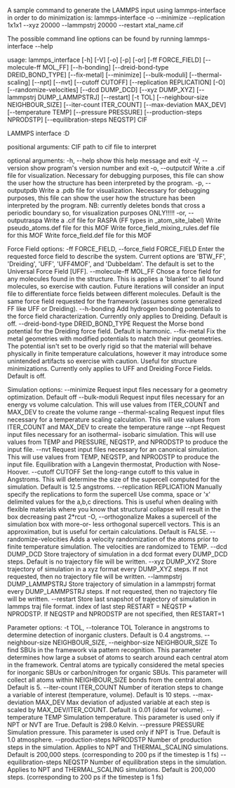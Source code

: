 A sample command to generate the LAMMPS input using lammps-interface in order to do minimization is:
lammps-interface -o --minimize --replication 1x1x1 --xyz 20000 --lammpstrj 20000 --restart xtal_name.cif

The possible command line options can be found by running lammps-interface --help

usage: lammps_interface [-h] [-V] [-o] [-p] [-or] [-ff FORCE_FIELD]
                        [--molecule-ff MOL_FF] [--h-bonding]
                        [--dreid-bond-type DREID_BOND_TYPE] [--fix-metal]
                        [--minimize] [--bulk-moduli] [--thermal-scaling]
                        [--npt] [--nvt] [--cutoff CUTOFF]
                        [--replication REPLICATION] [-O]
                        [--randomize-velocities] [--dcd DUMP_DCD]
                        [--xyz DUMP_XYZ] [--lammpstrj DUMP_LAMMPSTRJ]
                        [--restart] [-t TOL] [--neighbour-size NEIGHBOUR_SIZE]
                        [--iter-count ITER_COUNT] [--max-deviation MAX_DEV]
                        [--temperature TEMP] [--pressure PRESSURE]
                        [--production-steps NPRODSTP]
                        [--equilibration-steps NEQSTP]
                        CIF

LAMMPS interface :D

positional arguments:
  CIF                   path to cif file to interpret

optional arguments:
  -h, --help            show this help message and exit
  -V, --version         show program's version number and exit
  -o, --outputcif       Write a .cif file for visualization. Necessary for
                        debugging purposes, this file can show the user how
                        the structure has been interpreted by the program.
  -p, --outputpdb       Write a .pdb file for visualization. Necessary for
                        debugging purposes, this file can show the user how
                        the structure has been interpreted by the program. NB:
                        currently deletes bonds that cross a periodic boundary
                        so, for visualization purposes ONLY!!!!!
  -or, --outputraspa    Write a .cif file for RASPA (FF types in
                        _atom_site_label) Write pseudo_atoms.def file for this
                        MOF Write force_field_mixing_rules.def file for this
                        MOF Write force_field.def file for this MOF

Force Field options:
  -ff FORCE_FIELD, --force_field FORCE_FIELD
                        Enter the requested force field to describe the
                        system. Current options are 'BTW_FF', 'Dreiding',
                        'UFF', 'UFF4MOF', and 'Dubbeldam'. The default is set
                        to the Universal Force Field [UFF].
  --molecule-ff MOL_FF  Chose a force field for any molecules found in the
                        structure. This is applies a 'blanket' to all found
                        molecules, so exercise with caution. Future iterations
                        will consider an input file to differentiate force
                        fields between different molecules. Default is the
                        same force field requested for the framework (assumes
                        some generalized FF like UFF or Dreiding).
  --h-bonding           Add hydrogen bonding potentials to the force field
                        characterization. Currently only applies to Dreiding.
                        Default is off.
  --dreid-bond-type DREID_BOND_TYPE
                        Request the Morse bond potential for the Dreiding
                        force field. Default is harmonic.
  --fix-metal           Fix the metal geometries with modified potentials to
                        match their input geometries. The potential isn't set
                        to be overly rigid so that the material will behave
                        physically in finite temperature calculations, however
                        it may introduce some unintended artifacts so exercise
                        with caution. Useful for structure minimizations.
                        Currently only applies to UFF and Dreiding Force
                        Fields. Default is off.

Simulation options:
  --minimize            Request input files necessary for a geometry
                        optimization. Default off
  --bulk-moduli         Request input files necessary for an energy vs volume
                        calculation. This will use values from ITER_COUNT and
                        MAX_DEV to create the volume range
  --thermal-scaling     Request input files necessary for a temperature
                        scaling calculation. This will use values from
                        ITER_COUNT and MAX_DEV to create the temperature range
  --npt                 Request input files necessary for an isothermal-
                        isobaric simulation. This will use values from TEMP
                        and PRESSURE, NEQSTP, and NPRODSTP to produce the
                        input file.
  --nvt                 Request input files necessary for an canonical
                        simulation. This will use values from TEMP, NEQSTP,
                        and NPRODSTP to produce the input file. Equilibration
                        with a Langevin thermostat, Production with Nose-
                        Hoover.
  --cutoff CUTOFF       Set the long-range cutoff to this value in Angstroms.
                        This will determine the size of the supercell computed
                        for the simulation. Default is 12.5 angstroms.
  --replication REPLICATION
                        Manually specify the replications to form the
                        supercell Use comma, space or 'x' delimited values for
                        the a,b,c directions. This is useful when dealing with
                        flexible materials where you know that structural
                        collapse will result in the box decreasing past 2*rcut
  -O, --orthogonalize   Makes a supercell of the simulation box with more-or-
                        less orthogonal supercell vectors. This is an
                        approximation, but is useful for certain calculations.
                        Default is FALSE.
  --randomize-velocities
                        Adds a velocity randomization of the atoms prior to
                        finite temperature simulation. The velocities are
                        randomized to TEMP.
  --dcd DUMP_DCD        Store trajectory of simulation in a dcd format every
                        DUMP_DCD steps. Default is no trajectory file will be
                        written.
  --xyz DUMP_XYZ        Store trajectory of simulation in a xyz format every
                        DUMP_XYZ steps. If not requested, then no trajectory
                        file will be written.
  --lammpstrj DUMP_LAMMPSTRJ
                        Store trajectory of simulation in a lammpstrj format
                        every DUMP_LAMMPSTRJ steps. If not requested, then no
                        trajectory file will be written.
  --restart             Store last snapshot of trajectory of simulation in
                        lammps traj file format. index of last step RESTART =
                        NEQSTP + NPRODSTP. If NEQSTP and NPRODSTP are not
                        specified, then RESTART=1

Parameter options:
  -t TOL, --tolerance TOL
                        Tolerance in angstroms to determine detection of
                        inorganic clusters. Default is 0.4 angstroms.
  --neighbour-size NEIGHBOUR_SIZE, --neighbor-size NEIGHBOUR_SIZE
                        To find SBUs in the framework via pattern recognition.
                        This parameter determines how large a subset of atoms
                        to search around each central atom in the framework.
                        Central atoms are typically considered the metal
                        species for inorganic SBUs or carbon/nitrogen for
                        organic SBUs. This parameter will collect all atoms
                        within NEIGHBOUR_SIZE bonds from the central atom.
                        Default is 5.
  --iter-count ITER_COUNT
                        Number of iteration steps to change a variable of
                        interest (temperature, volume). Default is 10 steps.
  --max-deviation MAX_DEV
                        Max deviation of adjusted variable at each step is
                        scaled by MAX_DEV/ITER_COUNT. Default is 0.01 (ideal
                        for volume).
  --temperature TEMP    Simulation temperature. This parameter is used only if
                        NPT or NVT are True. Default is 298.0 Kelvin.
  --pressure PRESSURE   Simulation pressure. This parameter is used only if
                        NPT is True. Default is 1.0 atmosphere.
  --production-steps NPRODSTP
                        Number of production steps in the simulation. Applies
                        to NPT and THERMAL_SCALING simulations. Default is
                        200,000 steps. (corresponding to 200 ps if the
                        timestep is 1 fs)
  --equilibration-steps NEQSTP
                        Number of equilibration steps in the simulation.
                        Applies to NPT and THERMAL_SCALING simulations.
                        Default is 200,000 steps. (corresponding to 200 ps if
                        the timestep is 1 fs)
